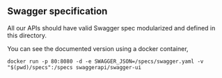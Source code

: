 ## Swagger specification

All our APIs should have valid Swagger spec modularized and defined in this directory.

You can see the documented version using a docker container,

```
docker run -p 80:8080 -d -e SWAGGER_JSON=/specs/swagger.yaml -v "$(pwd)/specs":/specs swaggerapi/swagger-ui
```
